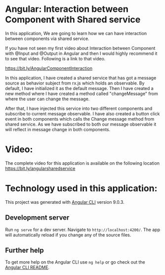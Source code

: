 # Angular: Interaction between Component with Shared service

In this application, We are going to learn how we can have interaction between components via shared service.

If you have not seen my first video about Interaction between Component with @Input and @Output in Angular and then I would highly recommend it to see that video. Following is a link to that video.

https://bit.ly/AngularComponentInteraction

In this application, I have created a shared service that has got a message source as behavior subject from rx.js which holds an observable. By default, I have initialized it as the default message. Then I have created a new method where I have created a method called "changeMessage"  from where the user can change the message.

After that, I have injected this service into two different components and subscribe to current message observable. I have also created a button click event in both components which calls the  Change message method from shared service. As we have subscribed to both our message observable it will reflect in message change in both components.

# Video:
The complete video for this application is available on the following location
https://bit.ly/angularsharedservice



# Technology used in this application:

This project was generated with [Angular CLI](https://github.com/angular/angular-cli) version 9.0.3.

## Development server

Run `ng serve` for a dev server. Navigate to `http://localhost:4200/`. The app will automatically reload if you change any of the source files.

## Further help

To get more help on the Angular CLI use `ng help` or go check out the [Angular CLI README](https://github.com/angular/angular-cli/blob/master/README.md).
